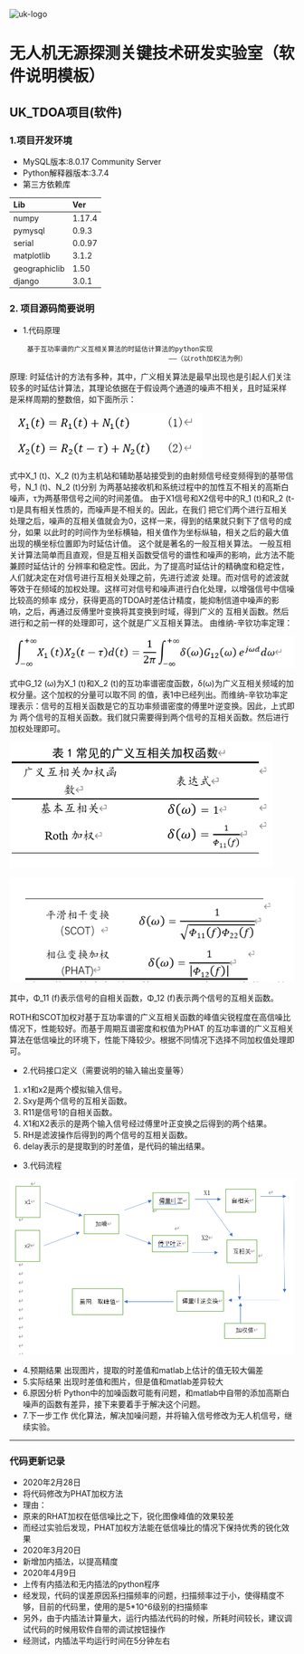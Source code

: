 ![uk-logo](https://s2.ax1x.com/2020/01/19/1C8qXt.png)
# 无人机无源探测关键技术研发实验室（软件说明模板）
## UK_TDOA项目(软件)

### 1.项目开发环境

- MySQL版本:8.0.17 Community Server
- Python解释器版本:3.7.4
- 第三方依赖库
    
|Lib            |Ver    |
|:----          |:----  |
|numpy          |1.17.4 |
|pymysql        |0.9.3  |
|serial         |0.0.97 |
|matplotlib     |3.1.2  |
|geographiclib  |1.50   |
|django         |3.0.1  |

### 2. 项目源码简要说明
- 1.代码原理

       基于互功率谱的广义互相关算法的时延估计算法的python实现
										  ——（以roth加权法为例）
原理:
   时延估计的方法有多种，其中，广义相关算法是最早出现也是引起人们关注
较多的时延估计算法，其理论依据在于假设两个通道的噪声不相关，且时延采样
是采样周期的整数倍，如下面所示：



![](https://github.com/Norman-Trx/picture/blob/master/%E5%85%AC%E5%BC%8F.png)



式中X_1 (t)、X_2 (t)为主机站和辅助基站接受到的由射频信号经变频得到的基带信号，N_1 (t)、N_2 (t)分别
为两基站接收机和系统过程中的加性互不相关的高斯白噪声，τ为两基带信号之间的时间差值。
   由于X1信号和X2信号中的R_1 (t)和R_2 (t-τ)是具有相关性质的，而噪声是不相关的。因此，在我们
把它们两个进行互相关处理之后，噪声的互相关值就会为0，这样一来，得到的结果就只剩下了信号的成分，如果
以此时的时间作为坐标横轴，相关值作为坐标纵轴，相关之后的最大值出现的横坐标位置即为时延估计值。
这个就是著名的一般互相关算法。
  一般互相关计算法简单而且直观，但是互相关函数受信号的谱性和噪声的影响，此方法不能兼顾时延估计的
分辨率和稳定性。因此，为了提高时延估计的精确度和稳定性，人们就决定在对信号进行互相关处理之前，先进行滤波
处理。而对信号的滤波就等效于在频域的加权处理。这样可对信号和噪声进行白化处理，以增强信号中信噪比较高的频率
成分，获得更高的TDOA时差估计精度，能抑制信道中噪声的影响，之后，再通过反傅里叶变换将其变换到时域，得到广义的
互相关函数。然后进行和之前一样的处理即可，这个就是广义互相关算法。
由维纳-辛钦功率定理：



![](https://github.com/Norman-Trx/picture/blob/master/%E5%8A%9F%E7%8E%87%E5%AE%9A%E7%90%86.png)




  式中G_12 (ω)为X_1 (t)和X_2 (t)的互功率谱密度函数，δ(ω)为广义互相关频域的加权分量。这个加权的分量可以取不同
的值，表1中已经列出。而维纳-辛钦功率定理表示：信号的互相关函数是它的互功率频谱密度的傅里叶逆变换。因此，上式即为
两个信号的互相关函数。我们就只需要得到两个信号的互相关函数。然后进行加权处理即可。




![](https://github.com/Norman-Trx/picture/blob/master/%E5%8A%A0%E6%9D%83%E5%87%BD%E6%95%B01.png)




![](https://github.com/Norman-Trx/picture/blob/master/%E5%8A%A0%E6%9D%83%E5%87%BD%E6%95%B02.png)







其中，Φ_11 (f)表示信号的自相关函数，Φ_12 (f)表示两个信号的互相关函数。

ROTH和SCOT加权对基于互功率谱的广义互相关函数的峰值尖锐程度在高信噪比情况下，性能较好。而基于周期互谱密度和权值为PHAT
的互功率谱的广义互相关算法在低信噪比的环境下，性能下降较少。根据不同情况下选择不同加权值处理即可。
- 2.代码接口定义（需要说明的输入输出变量等）
1.	x1和x2是两个模拟输入信号。
2.	Sxy是两个信号的互相关函数。
3.	R11是信号1的自相关函数。
4.	X1和X2表示的是两个输入信号经过傅里叶正变换之后得到的两个结果。
5.	RH是滤波操作后得到的两个信号的互相关函数。
6.	delay表示的是提取到的时差值，是代码的输出结果。

- 3.代码流程


![](https://github.com/Norman-Trx/picture/blob/master/%E6%B5%81%E7%A8%8B%E6%A1%86%E5%9B%BE.png)



- 4.预期结果
出现图片，提取的时差值和matlab上估计的值无较大偏差
- 5.实际结果
出现时差值和图片，但是值和matlab差异较大
- 6.原因分析
Python中的加噪函数可能有问题，和matlab中自带的添加高斯白噪声的函数有差异，接下来要着手于解决这个问题。
- 7.下一步工作
优化算法，解决加噪问题，并将输入信号修改为无人机信号，继续实验。

****
### 代码更新记录
- 2020年2月28日
- 将代码修改为PHAT加权方法
- 理由：
- 原来的RHAT加权在低信噪比之下，锐化图像峰值的效果较差
- 而经过实验后发现，PHAT加权方法能在低信噪比的情况下保持优秀的锐化效果
- 2020年3月20日
- 新增加内插法，以提高精度
- 2020年4月9日
- 上传有内插法和无内插法的python程序
- 经发现，代码的误差原因系扫描频率的问题，扫描频率过于小，使得精度不够，目前的代码里，使用的是5*10^6级别的扫描频率
- 另外，由于内插法计算量大，运行内插法代码的时候，所耗时间较长，建议调试代码的时候用软件自带的调试按钮操作
- 经测试，内插法平均运行时间在5分钟左右

